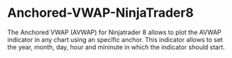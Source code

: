 # Anchored-VWAP-NinjaTrader8
The Anchored VWAP (AVWAP) for Ninjatrader 8 allows to plot the AVWAP indicator in any chart using an specific anchor. This indicator allows to set the year, month, day, hour and mininute in which the indicator should start.
